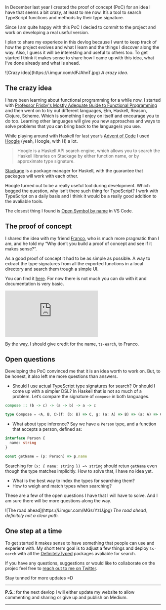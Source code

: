 In December last year I created the proof of concept (PoC) for an idea I have
that seems a bit crazy, at least to me now. It’s a tool to search TypeScript
functions and methods by their type signature.

Since I am quite happy with this PoC I decied to commit to the project and work
on developing a real useful version.

I plan to share my experiece in this devlog because I want to keep track of how
the project evolves and what I learn and the things I discover along the way.
Also, I guess it will be interesting and useful to others too. To get started I
think it makes sense to share how I came up with this idea, what I’ve done
already and what is ahead.

<p>
<div class="centered">
  ![Crazy idea](https://i.imgur.com/dFJAhnT.jpg)
  <i class="epilogue">A crazy idea.</i>
</div>
</p>

## The crazy idea

I have been learning about functional programming for a while now. I started
with [Professor Frisby's Mostly Adequate Guide to Functional Programming][1] and
then went on to try out different languages, Elm, Haskell, Reason, Clojure,
Scheme. Which is something I enjoy on itself and encourage you to do too.
Learning other languages will give you new approaches and ways to solve problems
that you can bring back to the language/s you use.

While playing around with Haskell for last year’s [Advent of Code][2] I used
[Hoogle][3] (yeah, Hoogle, with H) a lot.

> Hoogle is a Haskell API search engine, which allows you to search the Haskell
> libraries on Stackage by either function name, or by approximate type
> signature.

[Stackage][4] is a package manager for Haskell, with the guarantee that packages
will work with each other.

Hoogle turned out to be a really useful tool during development. Which begged
the question, why isn’t there such thing for TypeScript? I work with TypeScript
on a daily basis and I think it would be a really good addition to the avaliable
tools.

The closest thing I found is [Open Symbol by name][5] in VS Code.

## The proof of concept

I shared the idea with my friend [Franco][6], who is much more pragmatic than I
am, and he told my “Why don’t you build a proof of concept and see if it makes
sense?”.

As a good proof of concept it had to be as simple as possible. A way to extract
the type signatures from all the exported functions in a local directory and
search them trough a simple UI.

You can find it [here][7]. For now there is not much you can do with it and
documentation is very basic.

<div class="iframe-container">
<iframe
  class="iframe"
  src="https://www.youtube.com/embed/Gf5irOLIFX8"
  frameborder="0"
  allow="accelerometer; autoplay; encrypted-media; gyroscope; picture-in-picture"
  allowfullscreen>
</iframe>
</div>

By the way, I should give credit for the name, `ts-earch`, to Franco.

## Open questions

Developing the PoC convinced me that it is an idea worth to work on. But, to be
honest, it also left me more questions than answers.

- Should I use actual TypeScript type signatures for search? Or should I come up
  with a simpler DSL? In Haskell that is not so much of a problem. Let’s compare
  the signature of `compose` in both languages.

```haskell
compose :: (b -> c) -> (a -> b) -> a -> c
```

```ts
type Compose = <A, B, C>(f: (b: B) => C, g: (a: A) => B) => (a: A) => C
```

- What about type inference? Say we have a `Person` type, and a function that
  accepts a person, defined as:

```ts
interface Person {
  name: string
}

const getName = (p: Person) => p.name
```

Searching for `(x: { name: string }) => string` should retun `getName` even
though the type matches implicitly. How to solve that, I have no idea yet.

- What is the best way to index the types for searching them?
- How to weigh and match types when searching?

These are a few of the open questions I have that I will have to solve. And I am
sure there will be more questions along the way.

<p>
<div class="centered">
  ![The road ahead](https://i.imgur.com/MGsrYzU.jpg)
  <i class="epilogue">The road ahead, definitely not a clear path.</i>
</div>
</p>

## One step at a time

To get started it makes sense to have something that people can use and
experient with. My short term goal is to adjust a few things and deploy
`ts-earch` with all the [DefinitelyTyped][8] packages avaliable for search.

If you have any questions, suggestions or would like to collaborate on the
projec feel free to [reach out to me on Twitter][9].

Stay tunned for more updates =D

---

**P.S.**: for the next devlop I will either update my website to allow
commenting and sharing or give up and publish on Medium.

---

[1]: https://github.com/MostlyAdequate/mostly-adequate-guide
[2]: https://adventofcode.com
[3]: https://hoogle.haskell.org/
[4]: https://www.stackage.org/

<!-- prettier-ignore -->
[5]: https://code.visualstudio.com/docs/editor/editingevolved#_open-symbol-by-name
[6]: https://github.com/fvictorio

<!-- prettier-ignore -->
[7]: https://github.com/gillchristian/ts-earch/tree/68b515b99076460e25e70c545ab6a6397100f77d
[8]: https://github.com/DefinitelyTyped/DefinitelyTyped
[9]: https://twitter.com/gillchristian
